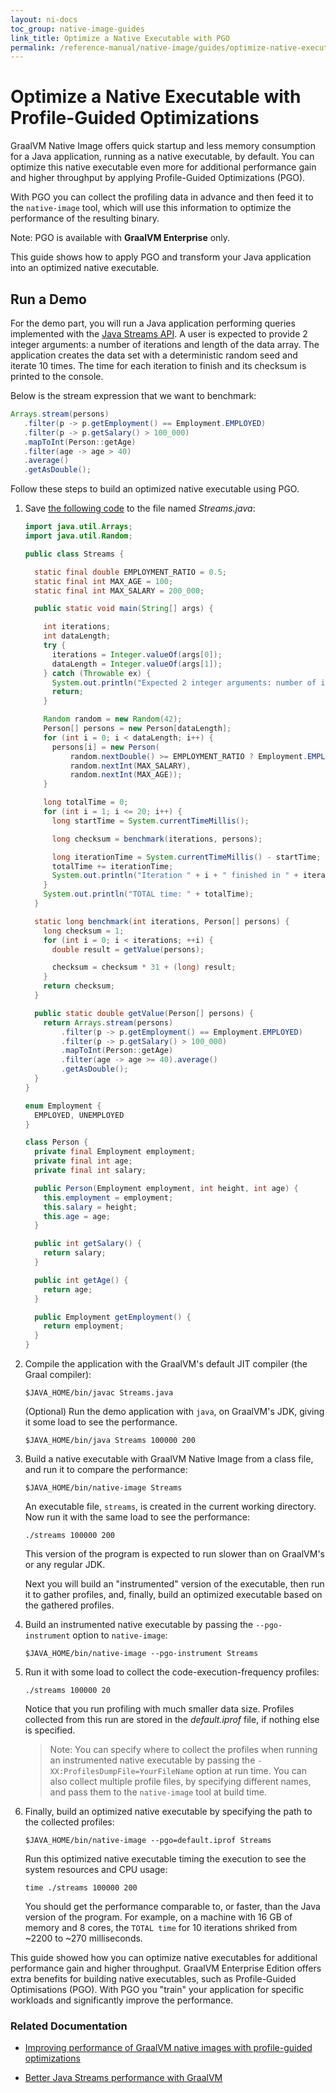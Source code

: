 ```yaml
---
layout: ni-docs
toc_group: native-image-guides
link_title: Optimize a Native Executable with PGO
permalink: /reference-manual/native-image/guides/optimize-native-executable-with-pgo/
---
```


# Optimize a Native Executable with Profile-Guided Optimizations

GraalVM Native Image offers quick startup and less memory consumption for a Java application, running as a native executable, by default. 
You can optimize this native executable even more for additional performance gain and higher throughput by applying Profile-Guided Optimizations (PGO).

With PGO you can collect the profiling data in advance and then feed it to the `native-image` tool, which will use this information to optimize the performance of the resulting binary.

Note: PGO is available with **GraalVM Enterprise** only.

This guide shows how to apply PGO and transform your Java application into an optimized native executable.

## Run a Demo

For the demo part, you will run a Java application performing queries implemented with the [Java Streams API](https://docs.oracle.com/javase/8/docs/api/java/util/stream/package-summary.html). A user is expected to provide 2 integer arguments: a number of iterations and length of the data array. The application creates the data set with a deterministic random seed and iterate 10 times. The time for each iteration to finish and its checksum is printed to the console.

Below is the stream expression that we want to benchmark:

```java
Arrays.stream(persons)
   .filter(p -> p.getEmployment() == Employment.EMPLOYED)
   .filter(p -> p.getSalary() > 100_000)
   .mapToInt(Person::getAge)
   .filter(age -> age > 40)
   .average()
   .getAsDouble();
```

Follow these steps to build an optimized native executable using PGO.

1.  Save [the following code](https://github.com/graalvm/graalvm-demos/blob/master/scala-examples/streams/Streams.java) to the file named _Streams.java_:

    ```java
    import java.util.Arrays;
    import java.util.Random;

    public class Streams {

      static final double EMPLOYMENT_RATIO = 0.5;
      static final int MAX_AGE = 100;
      static final int MAX_SALARY = 200_000;

      public static void main(String[] args) {

        int iterations;
        int dataLength;
        try {
          iterations = Integer.valueOf(args[0]);
          dataLength = Integer.valueOf(args[1]);
        } catch (Throwable ex) {
          System.out.println("Expected 2 integer arguments: number of iterations, length of data array");
          return;
        }

        Random random = new Random(42);
        Person[] persons = new Person[dataLength];
        for (int i = 0; i < dataLength; i++) {
          persons[i] = new Person(
              random.nextDouble() >= EMPLOYMENT_RATIO ? Employment.EMPLOYED : Employment.UNEMPLOYED,
              random.nextInt(MAX_SALARY),
              random.nextInt(MAX_AGE));
        }

        long totalTime = 0;
        for (int i = 1; i <= 20; i++) {
          long startTime = System.currentTimeMillis();

          long checksum = benchmark(iterations, persons);

          long iterationTime = System.currentTimeMillis() - startTime;
          totalTime += iterationTime;
          System.out.println("Iteration " + i + " finished in " + iterationTime + " milliseconds with checksum " + Long.toHexString(checksum));
        }
        System.out.println("TOTAL time: " + totalTime);
      }

      static long benchmark(int iterations, Person[] persons) {
        long checksum = 1;
        for (int i = 0; i < iterations; ++i) {
          double result = getValue(persons);

          checksum = checksum * 31 + (long) result;
        }
        return checksum;
      }

      public static double getValue(Person[] persons) {
        return Arrays.stream(persons)
            .filter(p -> p.getEmployment() == Employment.EMPLOYED)
            .filter(p -> p.getSalary() > 100_000)
            .mapToInt(Person::getAge)
            .filter(age -> age >= 40).average()
            .getAsDouble();
      }
    }

    enum Employment {
      EMPLOYED, UNEMPLOYED
    }

    class Person {
      private final Employment employment;
      private final int age;
      private final int salary;

      public Person(Employment employment, int height, int age) {
        this.employment = employment;
        this.salary = height;
        this.age = age;
      }

      public int getSalary() {
        return salary;
      }

      public int getAge() {
        return age;
      }

      public Employment getEmployment() {
        return employment;
      }
    }
    ```

2.  Compile the application with the GraalVM's default JIT compiler (the Graal compiler):
    ```shell 
    $JAVA_HOME/bin/javac Streams.java
    ```
    (Optional) Run the demo application with `java`, on GraalVM's JDK, giving it some load to see the performance.
    ```shell
    $JAVA_HOME/bin/java Streams 100000 200
    ```

3. Build a native executable with GraalVM Native Image from a class file, and run it to compare the performance:
    ```shell
    $JAVA_HOME/bin/native-image Streams
    ```
    An executable file, `streams`, is created in the current working directory. 
    Now run it with the same load to see the performance:

    ```shell
    ./streams 100000 200
    ```
    This version of the program is expected to run slower than on GraalVM's or any regular JDK.
    
    Next you will build an "instrumented" version of the executable, then run it to gather profiles, and, finally, build an optimized executable based on the gathered profiles.

4. Build an instrumented native executable by passing the `--pgo-instrument` option to `native-image`:
    
    ```shell
    $JAVA_HOME/bin/native-image --pgo-instrument Streams
    ```
5. Run it with some load to collect the code-execution-frequency profiles:

    ```shell
    ./streams 100000 20
    ```

    Notice that you run profiling with much smaller data size.
    Profiles collected from this run are stored in the _default.iprof_ file, if nothing else is specified.

   > Note: You can specify where to collect the profiles when running an instrumented native executable by passing the `-XX:ProfilesDumpFile=YourFileName` option at run time. You can also collect multiple profile files, by specifying different names, and pass them to the `native-image` tool at build time.

6. Finally, build an optimized native executable by specifying the path to the collected profiles:

    ```shell
    $JAVA_HOME/bin/native-image --pgo=default.iprof Streams
    ```

    Run this optimized native executable timing the execution to see the system resources and CPU usage:
    ```
    time ./streams 100000 200
    ```
    You should get the performance comparable to, or faster, than the Java version of the program. For example, on a machine with 16 GB of memory and 8 cores, the `TOTAL time` for 10 iterations shriked from ~2200 to ~270 milliseconds.

This guide showed how you can optimize native executables for additional performance gain and higher throughput.
GraalVM Enterprise Edition offers extra benefits for building native executables, such as  Profile-Guided Optimisations (PGO). 
With PGO you "train" your application for specific workloads and significantly improve the performance.

### Related Documentation

- [Improving performance of GraalVM native images with profile-guided optimizations](https://medium.com/graalvm/improving-performance-of-graalvm-native-images-with-profile-guided-optimizations-9c431a834edb)

- [Better Java Streams performance with GraalVM](https://medium.com/graalvm/stream-api-performance-with-graalvm-be6cfe7fbb52)